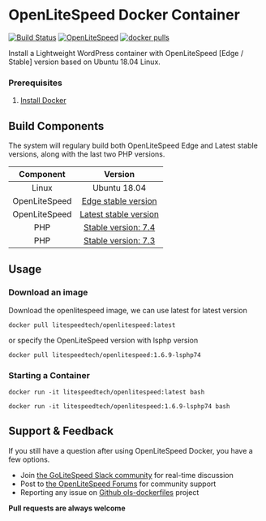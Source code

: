 # OpenLiteSpeed Docker Container
[![Build Status](https://travis-ci.com/litespeedtech/ols-docker-env.svg?branch=master)](https://hub.docker.com/r/litespeedtech/openlitespeed)
[![OpenLiteSpeed](https://img.shields.io/badge/openlitespeed-1.6.9-informational?style=flat&color=blue)](https://hub.docker.com/r/litespeedtech/openlitespeed)
[![docker pulls](https://img.shields.io/docker/pulls/litespeedtech/openlitespeed?style=flat&color=blue)](https://hub.docker.com/r/litespeedtech/openlitespeed)

Install a Lightweight WordPress container with OpenLiteSpeed [Edge / Stable] version based on Ubuntu 18.04 Linux.

### Prerequisites
1. [Install Docker](https://www.docker.com/)

## Build Components
The system will regulary build both OpenLiteSpeed Edge and Latest stable versions, along with the last two PHP versions.

|Component|Version|
| :-------------: | :-------------: |
|Linux|Ubuntu 18.04|
|OpenLiteSpeed|[Edge stable version](https://openlitespeed.org/release-log/version-1-6-x)|
|OpenLiteSpeed|[Latest stable version](https://openlitespeed.org/release-log/version-1-5-x)|
|PHP|[Stable version: 7.4](http://rpms.litespeedtech.com/debian/)|
|PHP|[Stable version: 7.3](http://rpms.litespeedtech.com/debian/)|

## Usage
### Download an image
Download the openlitespeed image, we can use latest for latest version
```
docker pull litespeedtech/openlitespeed:latest
```
or specify the OpenLiteSpeed version with lsphp version
```
docker pull litespeedtech/openlitespeed:1.6.9-lsphp74
```
### Starting a Container

```
docker run -it litespeedtech/openlitespeed:latest bash
```
```
docker run -it litespeedtech/openlitespeed:1.6.9-lsphp74 bash
```
## Support & Feedback
If you still have a question after using OpenLiteSpeed Docker, you have a few options.
* Join [the GoLiteSpeed Slack community](litespeedtech.com/slack) for real-time discussion
* Post to [the OpenLiteSpeed Forums](https://forum.openlitespeed.org/) for community support
* Reporting any issue on [Github ols-dockerfiles](https://github.com/litespeedtech/ols-dockerfiles/issues) project

**Pull requests are always welcome** 